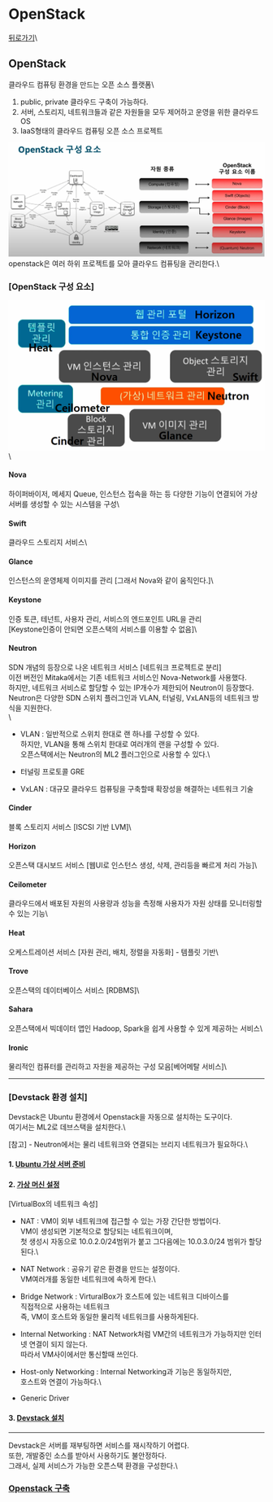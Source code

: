 # OpenStack

[뒤로가기](../)\


## OpenStack

클라우드 컴퓨팅 환경을 만드는 오픈 소스 플랫폼\


1. public, private 클라우드 구축이 가능하다.
2. 서버, 스토리지, 네트워크들과 같은 자원들을 모두 제어하고 운영을 위한 클라우드 OS
3. IaaS형태의 클라우드 컴퓨팅 오픈 소스 프로젝트

![img](../Data/Img/openstack1.png)\
openstack은 여러 하위 프로젝트를 모아 클라우드 컴퓨팅을 관리한다.\


### \[OpenStack 구성 요소]

![img](../Data/Img/openstack2.png)\


#### Nova

하이퍼바이저, 메세지 Queue, 인스턴스 접속을 하는 등 다양한 기능이 연결되어 가상 서버를 생성할 수 있는 시스템을 구성\


#### Swift

클라우드 스토리지 서비스\


#### Glance

인스턴스의 운영체제 이미지를 관리 \[그래서 Nova와 같이 움직인다.]\


#### Keystone

인증 토큰, 테넌트, 사용자 관리, 서비스의 엔드포인트 URL을 관리\
\[Keystone인증이 안되면 오픈스택의 서비스를 이용할 수 없음]\


#### Neutron

SDN 개념의 등장으로 나온 네트워크 서비스 \[네트워크 프로젝트로 분리]\
이전 버전인 Mitaka에서는 기존 네트워크 서비스인 Nova-Network를 사용했다.\
하지만, 네트워크 서비스로 할당할 수 있는 IP개수가 제한되어 Neutron이 등장했다.\
Neutron은 다양한 SDN 스위치 플러그인과 VLAN, 터널링, VxLAN등의 네트워크 방식을 지원한다.\
\


* VLAN : 일반적으로 스위치 한대로 랜 하나를 구성할 수 있다.\
  하지만, VLAN을 통해 스위치 한대로 여러개의 랜을 구성할 수 있다.\
  오픈스택에서는 Neutron의 ML2 플러그인으로 사용할 수 있다.\

* 터널링 프로토콜 GRE
* VxLAN : 대규모 클라우드 컴퓨팅을 구축할때 확장성을 해결하는 네트워크 기술

#### Cinder

블록 스토리지 서비스 \[ISCSI 기반 LVM]\


#### Horizon

오픈스택 대시보드 서비스 \[웹UI로 인스턴스 생성, 삭제, 관리등을 빠르게 처리 가능]\


#### Ceilometer

클라우드에서 배포된 자원의 사용량과 성능을 측정해 사용자가 자원 상태를 모니터링할 수 있는 기능\


#### Heat

오케스트레이션 서비스 \[자원 관리, 배치, 정렬을 자동화] - 템플릿 기반\


#### Trove

오픈스택의 데이터베이스 서비스 \[RDBMS]\


#### Sahara

오픈스택에서 빅데이터 앱인 Hadoop, Spark을 쉽게 사용할 수 있게 제공하는 서비스\


#### Ironic

물리적인 컴퓨터를 관리하고 자원을 제공하는 구성 모음\[베어메탈 서비스]\


***

### \[Devstack 환경 설치]

Devstack은 Ubuntu 환경에서 Openstack을 자동으로 설치하는 도구이다.\
여기서는 ML2로 데브스택을 설치한다.\


\[참고] - Neutron에서는 물리 네트워크와 연결되는 브리지 네트워크가 필요하다.\


#### 1. [Ubuntu 가상 서버 준비](../etc/VM.md)

#### 2. [가상 머신 설정](openstack-vmset.md)

\[VirtualBox의 네트워크 속성]

* NAT : VM이 외부 네트워크에 접근할 수 있는 가장 간단한 방법이다.\
  VM이 생성되면 기본적으로 할당되는 네트워크이며,\
  첫 생성시 자동으로 10.0.2.0/24범위가 붙고 그다음에는 10.0.3.0/24 범위가 할당된다.\

* NAT Network : 공유기 같은 환경을 만드는 설정이다.\
  VM여러개를 동일한 네트워크에 속하게 한다.\

* Bridge Network : VirturalBox가 호스트에 있는 네트워크 디바이스를\
  직접적으로 사용하는 네트워크\
  즉, VM이 호스트와 동일한 물리적 네트워크를 사용하게된다.
* Internal Networking : NAT Network처럼 VM간의 네트워크가 가능하지만 인터넷 연결이 되지 않는다.\
  따라서 VM사이에서만 통신할때 쓰인다.
* Host-only Networking : Internal Networking과 기능은 동일하지만,\
  호스트와 연결이 가능하다.\

* Generic Driver

#### 3. [Devstack 설치](Devstack.md)

***

Devstack은 서버를 재부팅하면 서비스를 재시작하기 어렵다.\
또한, 개발중인 소스를 받아서 사용하기도 불안정하다.\
그래서, 실제 서비스가 가능한 오픈스택 환경을 구성한다.\


### [Openstack 구축](OpenStack구축.md)
